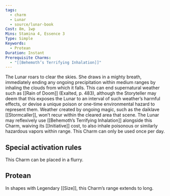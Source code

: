 ```yaml
---
tags:
  - charm
  - Lunar
  - source/lunar-book
Cost: 8m, 1wp
Mins: Stamina 4, Essence 3
Type: Simple
Keywords:
  - Protean
Duration: Instant
Prerequisite Charms:
  - "[[Behemoth’s Terrifying Inhalation]]"
---
```

The Lunar roars to clear the skies. She draws in a mighty breath, immediately ending any ongoing precipitation within medium ranges by inhaling the clouds from which it falls. This can end supernatural weather such as [[Rain of Doom]] (Exalted, p. 483), although the Storyteller may deem that this exposes the Lunar to an interval of such weather’s harmful effects, or devise a unique poison or one-time environmental hazard to represent them. Weather created by ongoing magic, such as the daiklave [[Stormcaller]], won’t recur within the cleared area that scene. The Lunar may reflexively use [[Behemoth’s Terrifying Inhalation]] alongside this Charm, waiving its [[Initiative]] cost, to also inhale poisonous or similarly hazardous vapors within range. This Charm can only be used once per day. 

## Special activation rules

This Charm can be placed in a flurry. 
## Protean 

In shapes with Legendary [[Size]], this Charm’s range extends to long.
